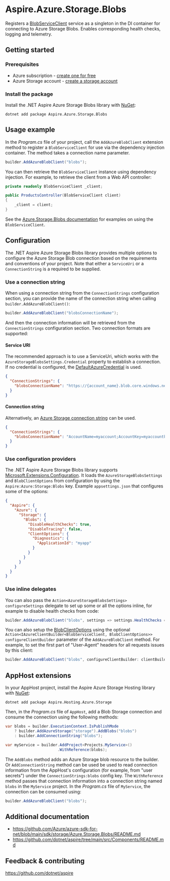 # Aspire.Azure.Storage.Blobs

Registers a [BlobServiceClient](https://learn.microsoft.com/dotnet/api/azure.storage.blobs.blobserviceclient) service as a singleton in the DI container for connecting to Azure Storage Blobs. Enables corresponding health checks, logging and telemetry.

## Getting started

### Prerequisites

- Azure subscription - [create one for free](https://azure.microsoft.com/free/)
- Azure Storage account - [create a storage account](https://learn.microsoft.com/azure/storage/common/storage-account-create)

### Install the package

Install the .NET Aspire Azure Storage Blobs library with [NuGet](https://www.nuget.org):

```dotnetcli
dotnet add package Aspire.Azure.Storage.Blobs
```

## Usage example

In the _Program.cs_ file of your project, call the `AddAzureBlobClient` extension method to register a `BlobServiceClient` for use via the dependency injection container. The method takes a connection name parameter.

```csharp
builder.AddAzureBlobClient("blobs");
```

You can then retrieve the `BlobServiceClient` instance using dependency injection. For example, to retrieve the client from a Web API controller:

```csharp
private readonly BlobServiceClient _client;

public ProductsController(BlobServiceClient client)
{
    _client = client;
}
```

See the [Azure.Storage.Blobs documentation](https://github.com/Azure/azure-sdk-for-net/blob/main/sdk/storage/Azure.Storage.Blobs/README.md) for examples on using the `BlobServiceClient`.

## Configuration

The .NET Aspire Azure Storage Blobs library provides multiple options to configure the Azure Storage Blob connection based on the requirements and conventions of your project. Note that either a `ServiceUri` or a `ConnectionString` is a required to be supplied.

### Use a connection string

When using a connection string from the `ConnectionStrings` configuration section, you can provide the name of the connection string when calling `builder.AddAzureBlobClient()`:

```csharp
builder.AddAzureBlobClient("blobsConnectionName");
```

And then the connection information will be retrieved from the `ConnectionStrings` configuration section. Two connection formats are supported:

#### Service URI

The recommended approach is to use a ServiceUri, which works with the `AzureStorageBlobsSettings.Credential` property to establish a connection. If no credential is configured, the [DefaultAzureCredential](https://learn.microsoft.com/dotnet/api/azure.identity.defaultazurecredential) is used.

```json
{
  "ConnectionStrings": {
    "blobsConnectionName": "https://{account_name}.blob.core.windows.net/"
  }
}
```

#### Connection string

Alternatively, an [Azure Storage connection string](https://learn.microsoft.com/azure/storage/common/storage-configure-connection-string) can be used.

```json
{
  "ConnectionStrings": {
    "blobsConnectionName": "AccountName=myaccount;AccountKey=myaccountkey"
  }
}
```

### Use configuration providers

The .NET Aspire Azure Storage Blobs library supports [Microsoft.Extensions.Configuration](https://learn.microsoft.com/dotnet/api/microsoft.extensions.configuration). It loads the `AzureStorageBlobsSettings` and `BlobClientOptions` from configuration by using the `Aspire:Azure:Storage:Blobs` key. Example `appsettings.json` that configures some of the options:

```json
{
  "Aspire": {
    "Azure": {
      "Storage": {
        "Blobs": {
          "DisableHealthChecks": true,
          "DisableTracing": false,
          "ClientOptions": {
            "Diagnostics": {
              "ApplicationId": "myapp"
            }
          }
        }
      }
    }
  }
}
```

### Use inline delegates

You can also pass the `Action<AzureStorageBlobsSettings> configureSettings` delegate to set up some or all the options inline, for example to disable health checks from code:

```csharp
builder.AddAzureBlobClient("blobs", settings => settings.HealthChecks = false);
```

You can also setup the [BlobClientOptions](https://learn.microsoft.com/dotnet/api/azure.storage.blobs.blobclientoptions) using the optional `Action<IAzureClientBuilder<BlobServiceClient, BlobClientOptions>> configureClientBuilder` parameter of the `AddAzureBlobClient` method. For example, to set the first part of "User-Agent" headers for all requests issues by this client:

```csharp
builder.AddAzureBlobClient("blobs", configureClientBuilder: clientBuilder => clientBuilder.ConfigureOptions(options => options.Diagnostics.ApplicationId = "myapp"));
```

## AppHost extensions

In your AppHost project, install the Aspire Azure Storage Hosting library with [NuGet](https://www.nuget.org):

```dotnetcli
dotnet add package Aspire.Hosting.Azure.Storage
```

Then, in the _Program.cs_ file of `AppHost`, add a Blob Storage connection and consume the connection using the following methods:

```csharp
var blobs = builder.ExecutionContext.IsPublishMode
    ? builder.AddAzureStorage("storage").AddBlobs("blobs")
    : builder.AddConnectionString("blobs");

var myService = builder.AddProject<Projects.MyService>()
                       .WithReference(blobs);
```

The `AddBlobs` method adds an Azure Storage blob resource to the builder. Or `AddConnectionString` method can be used be used to read connection information from the AppHost's configuration (for example, from "user secrets") under the `ConnectionStrings:blobs` config key. The `WithReference` method passes that connection information into a connection string named `blobs` in the `MyService` project. In the _Program.cs_ file of `MyService`, the connection can be consumed using:

```csharp
builder.AddAzureBlobClient("blobs");
```

## Additional documentation

* https://github.com/Azure/azure-sdk-for-net/blob/main/sdk/storage/Azure.Storage.Blobs/README.md
* https://github.com/dotnet/aspire/tree/main/src/Components/README.md

## Feedback & contributing

https://github.com/dotnet/aspire

